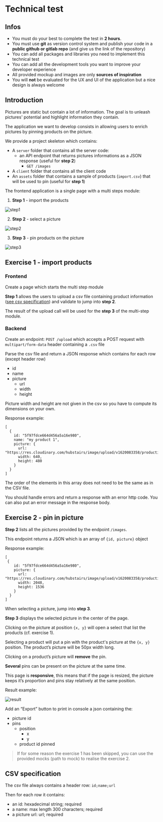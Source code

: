 # Technical test

## Infos

- You must do your best to complete the test in **2 hours**.
- You must use **git** as version control system and publish your code in a **public github or gitlab repo** (and give us the link of the repository)
- You can add all packages and libraries you need to implement this technical test
- You can add all the development tools you want to improve your developer experience
- All provided mockup and images are only **sources of inspiration**
- You will **not** be evaluated for the UX and UI of the application but a nice design is always welcome

## Introduction

Pictures are static but contain a lot of information. The goal is to unleash pictures' potential and highlight information they contain.

The application we want to develop consists in allowing users to enrich pictures by pinning products on the picture.

We provide a project skeleton which contains:

- A `server` folder that contains all the server code:
  - an API endpoint that returns pictures informations as a JSON response (useful for **step 2**)
    - `GET /images`
- A `client` folder that contains all the client code
- An `assets` folder that contains a sample of products (`import.csv`) that will be used to pin (useful for **step 1**)

The frontend application is a single page with a multi steps module:

1. **Step 1** - import the products

![step1](./assets/step1.jpg)

2. **Step 2** - select a picture

![step2](./assets/step2.jpg)

3. **Step 3** - pin products on the picture

![step3](./assets/step3.jpg)

## Exercise 1 - import products

### Frontend

Create a page which starts the multi step module

**Step 1** allows the users to upload a csv file containing product information ([see csv specification](#csv-specification)) and validate to jump into **step 2**.

The result of the upload call will be used for the **step 3** of the multi-step module.

### Backend

Create an endpoint: `POST /upload` which accepts a POST request with `multipart/form-data` header containing a `.csv` file

Parse the csv file and return a JSON response which contains for each row (except header row)

- id
- name
- picture
  - url
  - width
  - height

Picture width and height are not given in the csv so you have to compute its dimensions on your own.

Response example:

```
[
  {
    id: "5f97fdce664d456a5a16e980",
    name: "my product 1",
    picture: {
      url:  "https://res.cloudinary.com/hubstairs/image/upload/v1620083358/production/5e2414ef.png",
      width: 640,
      height: 480
    }
  }
]
```

The order of the elements in this array does not need to be the same as in the CSV file.

You should handle errors and return a response with an error http code. You can also put an error message in the response body.

## Exercise 2 - pin in picture

**Step 2** lists all the pictures provided by the endpoint `/images`.

This endpoint returns a JSON which is an array of `{id, picture}` object

Response example:

```
[
 {
    id: "5f97fdce664d456a5a16e980",
    picture: {
      url: "https://res.cloudinary.com/hubstairs/image/upload/v1620083358/production/5e2414ef.png",
      width: 2048,
      height: 1536
    }
  }
]
```

When selecting a picture, jump into **step 3**.

**Step 3** displays the selected picture in the center of the page.

Clicking on the picture at position `{x, y}` will open a select that list the products (cf. exercise 1).

Selecting a product will put a pin with the product's picture at the `{x, y}` position. The product’s picture will be 50px width long.

Clicking on a product’s picture will **remove** the pin.

**Several** pins can be present on the picture at the same time.

This page is **responsive**, this means that if the page is resized, the picture keeps it’s proportion and pins stay relatively at the same position.

Result example:

![result](./assets/result.jpg)

Add an “Export” button to print in console a json containing the:

- picture id
- pins
  - position
    - x
    - y
  - product id pinned

> If for some reason the exercise 1 has been skipped, you can use the provided mocks (path to mock) to realise the exercise 2.

## CSV specification

The csv file always contains a header row: `id;name;url`

Then for each row it contains:

- an id: hexadecimal string; required
- a name: max length 300 characters; required
- a picture url: url; required
